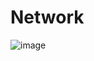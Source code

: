 # Network
![image](https://github.com/user-attachments/assets/8abb9cf0-6994-42b2-bb5d-e11eaa0fdfbd)


